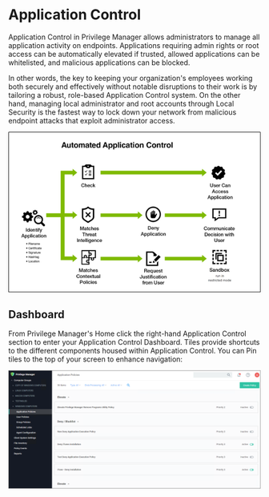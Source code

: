 [title]: # (Application Control)
[tags]: # (overview)
[priority]: # (4000)
# Application Control

Application Control in Privilege Manager allows administrators to manage all application activity on endpoints. Applications requiring admin rights or root access can be automatically elevated if trusted, allowed applications can be whitelisted, and malicious applications can be blocked.

In other words, the key to keeping your organization's employees working both securely and effectively without notable disruptions to their work is by tailoring a robust, role-based Application Control system. On the other hand, managing local administrator and root accounts through Local Security is the fastest way to lock down your network from malicious endpoint attacks that exploit administrator access.

![Automated Application Control](images/app_con.png)

## Dashboard

From Privilege Manager's Home click the right-hand Application Control section to enter your Application Control Dashboard. Tiles provide shortcuts to the different components housed within Application Control. You can Pin tiles to the top of your screen to enhance navigation:

![Application Control page](images/ac/ac_home.png)
